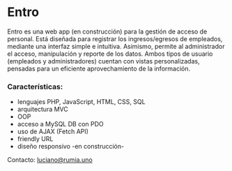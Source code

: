 # Entro
Entro es una web app (en construcción) para la gestión de acceso de personal.
Está diseñada para registrar los ingresos/egresos de empleados, mediante una interfaz simple e intuitiva. Asimismo, permite al administrador el acceso, manipulación y reporte de los datos. Ambos tipos de usuario (empleados y administradores) cuentan con vistas personalizadas, pensadas para un eficiente aprovechamiento de la información.

### Características:

- lenguajes PHP, JavaScript, HTML, CSS, SQL
- arquitectura MVC
- OOP
- acceso a MySQL DB con PDO
- uso de AJAX (Fetch API)
- friendly URL
- diseño responsivo -en construcción-

Contacto: luciano@rumia.uno
